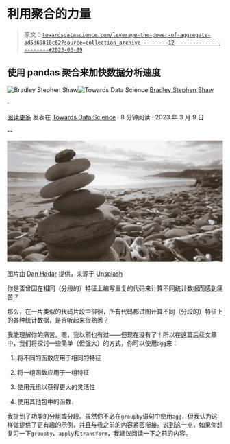 # 利用聚合的力量

> 原文：[`towardsdatascience.com/leverage-the-power-of-aggregate-ad5d69810c62?source=collection_archive---------12-----------------------#2023-03-09`](https://towardsdatascience.com/leverage-the-power-of-aggregate-ad5d69810c62?source=collection_archive---------12-----------------------#2023-03-09)

## 使用 pandas 聚合来加快数据分析速度

[](https://bradley-stephen-shaw.medium.com/?source=post_page-----ad5d69810c62--------------------------------)![Bradley Stephen Shaw](https://bradley-stephen-shaw.medium.com/?source=post_page-----ad5d69810c62--------------------------------)[](https://towardsdatascience.com/?source=post_page-----ad5d69810c62--------------------------------)![Towards Data Science](https://towardsdatascience.com/?source=post_page-----ad5d69810c62--------------------------------) [Bradley Stephen Shaw](https://bradley-stephen-shaw.medium.com/?source=post_page-----ad5d69810c62--------------------------------)

·

[阅读更多](https://medium.com/m/signin?actionUrl=https%3A%2F%2Fmedium.com%2F_%2Fsubscribe%2Fuser%2Fc5cd0a58b5ae&operation=register&redirect=https%3A%2F%2Ftowardsdatascience.com%2Fleverage-the-power-of-aggregate-ad5d69810c62&user=Bradley+Stephen+Shaw&userId=c5cd0a58b5ae&source=post_page-c5cd0a58b5ae----ad5d69810c62---------------------post_header-----------) 发表在 [Towards Data Science](https://towardsdatascience.com/?source=post_page-----ad5d69810c62--------------------------------) · 8 分钟阅读 · 2023 年 3 月 9 日 [](https://medium.com/m/signin?actionUrl=https%3A%2F%2Fmedium.com%2F_%2Fvote%2Ftowards-data-science%2Fad5d69810c62&operation=register&redirect=https%3A%2F%2Ftowardsdatascience.com%2Fleverage-the-power-of-aggregate-ad5d69810c62&user=Bradley+Stephen+Shaw&userId=c5cd0a58b5ae&source=-----ad5d69810c62---------------------clap_footer-----------)

--

[](https://medium.com/m/signin?actionUrl=https%3A%2F%2Fmedium.com%2F_%2Fbookmark%2Fp%2Fad5d69810c62&operation=register&redirect=https%3A%2F%2Ftowardsdatascience.com%2Fleverage-the-power-of-aggregate-ad5d69810c62&source=-----ad5d69810c62---------------------bookmark_footer-----------)![](img/c0d790410680428d95a480276d1a6d9f.png)

图片由 [Dan Hadar](https://unsplash.com/@danhadar?utm_source=medium&utm_medium=referral) 提供，来源于 [Unsplash](https://unsplash.com/?utm_source=medium&utm_medium=referral)

你是否曾因在相同（分段的）特征上编写重复的代码来计算不同统计数据而感到痛苦？

那么，在一片类似的代码片段中徘徊，所有代码都试图计算不同（分段的）特征上的各种统计数据，是否听起来很熟悉？

我能理解你的痛苦。嗯，我以前也有过——但现在没有了！所以在这篇后续文章中，我们将探讨一些简单（但强大）的方式，你可以使用`agg`来：

1.  将不同的函数应用于相同的特征

1.  将一组函数应用于一组特征

1.  使用元组以获得更大的灵活性

1.  使用其他包中的函数，

我提到了功能的分组或分段。虽然你不必在`groupby`语句中使用`agg`，但我认为这样做提供了更有趣的示例，并且与我之前的内容紧密衔接。说到这一点，如果你想复习一下`groupby`、`apply`和`transform`，我建议阅读一下之前的内容。
